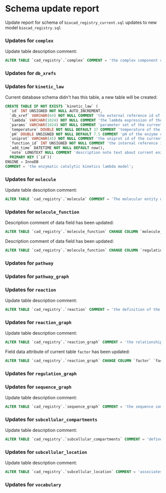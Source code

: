 ﻿# Schema update report

Update report for schema of ``biocad_registry_current.sql`` updates to new model ``biocad_registry.sql``
### Updates for ``complex``

Update table description comment:

```sql
ALTER TABLE `cad_registry`.`complex` COMMENT = 'the complex component composition graph data' ;
```

### Updates for ``db_xrefs``

### Updates for ``kinetic_law``

Current database schema didn't has this table, a new table will be created:

```sql
CREATE TABLE IF NOT EXISTS `kinetic_law` (
  `id` INT UNSIGNED NOT NULL AUTO_INCREMENT,
  `db_xref` VARCHAR(64) NOT NULL COMMENT 'the external reference id of current kinetics lambda model',
  `lambda` VARCHAR(1024) NOT NULL COMMENT 'the lambda expression of the kinetics',
  `params` VARCHAR(1024) NOT NULL COMMENT 'parameter set of the current kinetics lambda epxression',
  `temperature` DOUBLE NOT NULL DEFAULT 37 COMMENT 'temperature of the enzyme catalytic kinetics',
  `pH` DOUBLE UNSIGNED NOT NULL DEFAULT 7.5 COMMENT 'pH of the enzyme catalytic kinetics',
  `uniprot` VARCHAR(45) NOT NULL COMMENT 'the uniprot id of the current enzyme model',
  `function_id` INT UNSIGNED NOT NULL COMMENT 'the internal reference id of the molecule function record',
  `add_time` DATETIME NOT NULL DEFAULT now(),
  `note` LONGTEXT NULL COMMENT 'description note text about current enzyme kinetics lambda model',
  PRIMARY KEY (`id`))
ENGINE = InnoDB
COMMENT = 'the enzymatic catalytic kinetics lambda model';

```

### Updates for ``molecule``

Update table description comment:

```sql
ALTER TABLE `cad_registry`.`molecule` COMMENT = 'The molecular entity object inside a cell' ;
```

### Updates for ``molecule_function``

Description comment of data field has been updated:

```sql
ALTER TABLE `cad_registry`.`molecule_function` CHANGE COLUMN `molecule_id` `molecule_id` int (11) UNSIGNED NOT NULL COMMENT 'the molecule id, usually be the protein molecule id' ;
```
Description comment of data field has been updated:

```sql
ALTER TABLE `cad_registry`.`molecule_function` CHANGE COLUMN `regulation_term` `regulation_term` int (11) UNSIGNED NOT NULL COMMENT 'the id of the term in regulation graph table' ;
```
### Updates for ``pathway``

### Updates for ``pathway_graph``

### Updates for ``reaction``

Update table description comment:

```sql
ALTER TABLE `cad_registry`.`reaction` COMMENT = 'the definition of the biological reaction process' ;
```

### Updates for ``reaction_graph``

Update table description comment:

```sql
ALTER TABLE `cad_registry`.`reaction_graph` COMMENT = 'the relationship between the reaction model and molecule objects' ;
```

Field data attribute of current table ``factor`` has been updated:

```sql
ALTER TABLE `cad_registry`.`reaction_graph` CHANGE COLUMN `factor` `factor` double NOT NULL DEFAULT 1 COMMENT '' ;
```

### Updates for ``regulation_graph``

### Updates for ``sequence_graph``

Update table description comment:

```sql
ALTER TABLE `cad_registry`.`sequence_graph` COMMENT = 'the sequence composition data' ;
```

### Updates for ``subcellular_compartments``

Update table description comment:

```sql
ALTER TABLE `cad_registry`.`subcellular_compartments` COMMENT = 'defines the subcellular compartments' ;
```

### Updates for ``subcellular_location``

Update table description comment:

```sql
ALTER TABLE `cad_registry`.`subcellular_location` COMMENT = 'associates the subcellular_compartments and the molecule objects' ;
```

### Updates for ``vocabulary``

